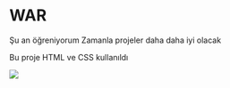 <h1>WAR</h1>

<p>Şu an öğreniyorum
Zamanla projeler daha daha iyi olacak</p>

<di>Bu proje HTML ve CSS kullanıldı</div>

![](Ekrangif.gif) 

